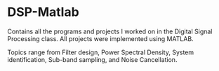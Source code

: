 # DSP-Matlab
Contains all the programs and projects I worked on in the Digital Signal Processing class.
All projects were implemented using MATLAB.

Topics range from Filter design, Power Spectral Density, System identification, Sub-band sampling, and Noise Cancellation.
